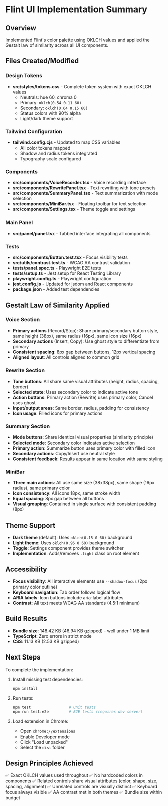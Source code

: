# Flint UI Implementation Summary

## Overview
Implemented Flint's color palette using OKLCH values and applied the Gestalt law of similarity across all UI components.

## Files Created/Modified

### Design Tokens
- **src/styles/tokens.css** - Complete token system with exact OKLCH values
  - Neutrals: hue 60, chroma 0
  - Primary: `oklch(0.54 0.11 60)`
  - Secondary: `oklch(0.64 0.15 60)`
  - Status colors with 90% alpha
  - Light/dark theme support

### Tailwind Configuration
- **tailwind.config.cjs** - Updated to map CSS variables
  - All color tokens mapped
  - Shadow and radius tokens integrated
  - Typography scale configured

### Components
- **src/components/VoiceRecorder.tsx** - Voice recording interface
- **src/components/RewritePanel.tsx** - Text rewriting with tone presets
- **src/components/SummaryPanel.tsx** - Text summarization with mode selection
- **src/components/MiniBar.tsx** - Floating toolbar for text selection
- **src/components/Settings.tsx** - Theme toggle and settings

### Main Panel
- **src/panel/panel.tsx** - Tabbed interface integrating all components

### Tests
- **src/components/Button.test.tsx** - Focus visibility tests
- **src/utils/contrast.test.ts** - WCAG AA contrast validation
- **tests/panel.spec.ts** - Playwright E2E tests
- **tests/setup.ts** - Jest setup for React Testing Library
- **playwright.config.ts** - Playwright configuration
- **jest.config.js** - Updated for jsdom and React components
- **package.json** - Added test dependencies

## Gestalt Law of Similarity Applied

### Voice Section
- **Primary actions** (Record/Stop): Share primary/secondary button style, same height (38px), same radius (16px), same icon size (16px)
- **Secondary actions** (Insert, Copy): Use ghost style to differentiate from primary
- **Consistent spacing**: 8px gap between buttons, 12px vertical spacing
- **Aligned layout**: All controls aligned to common grid

### Rewrite Section
- **Tone buttons**: All share same visual attributes (height, radius, spacing, border)
- **Selected state**: Uses secondary color to indicate active tone
- **Action buttons**: Primary action (Rewrite) uses primary color, Cancel uses ghost
- **Input/output areas**: Same border, radius, padding for consistency
- **Icon usage**: Filled icons for primary actions

### Summary Section
- **Mode buttons**: Share identical visual properties (similarity principle)
- **Selected mode**: Secondary color indicates active selection
- **Primary action**: Summarize button uses primary color with filled icon
- **Secondary actions**: Copy/Insert use neutral style
- **Consistent feedback**: Results appear in same location with same styling

### MiniBar
- **Three main actions**: All use same size (38x38px), same shape (16px radius), same primary color
- **Icon consistency**: All icons 18px, same stroke width
- **Equal spacing**: 8px gap between all buttons
- **Visual grouping**: Contained in single surface with consistent padding (8px)

## Theme Support
- **Dark theme** (default): Uses `oklch(0.15 0 60)` background
- **Light theme**: Uses `oklch(0.96 0 60)` background
- **Toggle**: Settings component provides theme switcher
- **Implementation**: Adds/removes `.light` class on root element

## Accessibility
- **Focus visibility**: All interactive elements use `--shadow-focus` (2px primary color outline)
- **Keyboard navigation**: Tab order follows logical flow
- **ARIA labels**: Icon buttons include aria-label attributes
- **Contrast**: All text meets WCAG AA standards (4.5:1 minimum)

## Build Results
- **Bundle size**: 148.42 KB (46.94 KB gzipped) - well under 1 MB limit
- **TypeScript**: Zero errors in strict mode
- **CSS**: 11.13 KB (2.53 KB gzipped)

## Next Steps
To complete the implementation:

1. Install missing test dependencies:
   ```bash
   npm install
   ```

2. Run tests:
   ```bash
   npm test                 # Unit tests
   npm run test:e2e         # E2E tests (requires dev server)
   ```

3. Load extension in Chrome:
   - Open `chrome://extensions`
   - Enable Developer mode
   - Click "Load unpacked"
   - Select the `dist` folder

## Design Principles Achieved
✅ Exact OKLCH values used throughout
✅ No hardcoded colors in components
✅ Related controls share visual attributes (color, shape, size, spacing, alignment)
✅ Unrelated controls are visually distinct
✅ Keyboard focus always visible
✅ AA contrast met in both themes
✅ Bundle size within budget
